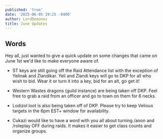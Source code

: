 ```yaml
---
published: 'true'
date: '2025-06-05 19:25 -0400'
author: LordDemonos
title: June Updates
---
```

## Words

Hey all, just wanted to give a quick update on some changes that came on June 1st we'd like to make everyone aware of.

- ST keys are still going off the Raid Attendance list with the exception of Yelinak and Zlandikar. Yeli and Zlandi keys will go to DKP for all who wish to bid. Wear it or turn it into a key, bid for an alt, go get it!

- Western Wastes dragons (guild instance) are being taken off DKP. Feel free to grab a raid from an officer and go to town on them for 6 necks. 

-  Lodizol loot is also being taken off of DKP. Please try to keep Velious targets in the 6pm EST+ window for availability.

- Cukazi would like to have a word with you all about turning /anon and /roleplay OFF during raids. It makes it easier to get class counts and organize groups. 
